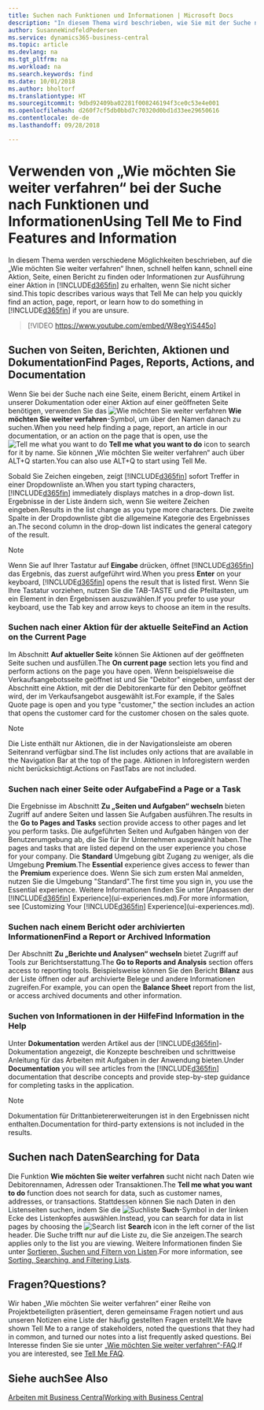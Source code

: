 ```yaml
---
title: Suchen nach Funktionen und Informationen | Microsoft Docs
description: "In diesem Thema wird beschrieben, wie Sie mit der Suche nach Aktionen, Seiten, Berichten, Dokumentation und Daten suchen können."
author: SusanneWindfeldPedersen
ms.service: dynamics365-business-central
ms.topic: article
ms.devlang: na
ms.tgt_pltfrm: na
ms.workload: na
ms.search.keywords: find
ms.date: 10/01/2018
ms.author: bholtorf
ms.translationtype: HT
ms.sourcegitcommit: 9dbd92409ba02281f008246194f3ce0c53e4e001
ms.openlocfilehash: d260f7cf5db0bbd7c70320d0bd1d33ee29650616
ms.contentlocale: de-de
ms.lasthandoff: 09/28/2018

---
```

# <a name="using-tell-me-to-find-features-and-information"></a><span data-ttu-id="34166-103">Verwenden von „Wie möchten Sie weiter verfahren“ bei der Suche nach Funktionen und Informationen</span><span class="sxs-lookup"><span data-stu-id="34166-103">Using Tell Me to Find Features and Information</span></span>  
<span data-ttu-id="34166-104">In diesem Thema werden verschiedene Möglichkeiten beschrieben, auf die „Wie möchten Sie weiter verfahren“ Ihnen, schnell helfen kann, schnell eine Aktion, Seite, einen Bericht zu finden oder Informationen zur Ausführung einer Aktion in [!INCLUDE[d365fin](includes/d365fin_md.md)] zu erhalten, wenn Sie nicht sicher sind.</span><span class="sxs-lookup"><span data-stu-id="34166-104">This topic describes various ways that Tell Me can help you quickly find an action, page, report, or learn how to do something in [!INCLUDE[d365fin](includes/d365fin_md.md)] if you are unsure.</span></span>  

> [!VIDEO https://www.youtube.com/embed/W8egYiS445o]

## <a name="find-pages-reports-actions-and-documentation"></a><span data-ttu-id="34166-105">Suchen von Seiten, Berichten, Aktionen und Dokumentation</span><span class="sxs-lookup"><span data-stu-id="34166-105">Find Pages, Reports, Actions, and Documentation</span></span> 
<span data-ttu-id="34166-106">Wenn Sie bei der Suche nach eine Seite, einem Bericht, einem Artikel in unserer Dokumentation oder einer Aktion auf einer geöffneten Seite benötigen, verwenden Sie das ![Wie möchten Sie weiter verfahren](media/ui-search/search.png "Nach Seite oder Bericht suchen") **Wie möchten Sie weiter verfahren**-Symbol, um über den Namen danach zu suchen.</span><span class="sxs-lookup"><span data-stu-id="34166-106">When you need help finding a page, report, an article in our documentation, or an action on the page that is open, use the ![Tell me what you want to do](media/ui-search/search.png "Search for Page or Report") **Tell me what you want to do** icon to search for it by name.</span></span> <span data-ttu-id="34166-107">Sie können „Wie möchten Sie weiter verfahren“ auch über ALT+Q starten.</span><span class="sxs-lookup"><span data-stu-id="34166-107">You can also use ALT+Q to start using Tell Me.</span></span>

<span data-ttu-id="34166-108">Sobald Sie Zeichen eingeben, zeigt [!INCLUDE[d365fin](includes/d365fin_md.md)] sofort Treffer in einer Dropdownliste an.</span><span class="sxs-lookup"><span data-stu-id="34166-108">When you start typing characters, [!INCLUDE[d365fin](includes/d365fin_md.md)] immediately displays matches in a drop-down list.</span></span> <span data-ttu-id="34166-109">Ergebnisse in der Liste ändern sich, wenn Sie weitere Zeichen eingeben.</span><span class="sxs-lookup"><span data-stu-id="34166-109">Results in the list change as you type more characters.</span></span> <span data-ttu-id="34166-110">Die zweite Spalte in der Dropdownliste gibt die allgemeine Kategorie des Ergebnisses an.</span><span class="sxs-lookup"><span data-stu-id="34166-110">The second column in the drop-down list indicates the general category of the result.</span></span>   

> [!NOTE]  
>   <span data-ttu-id="34166-111">Wenn Sie auf Ihrer Tastatur auf **Eingabe** drücken, öffnet [!INCLUDE[d365fin](includes/d365fin_md.md)] das Ergebnis, das zuerst aufgeführt wird.</span><span class="sxs-lookup"><span data-stu-id="34166-111">When you press **Enter** on your keyboard, [!INCLUDE[d365fin](includes/d365fin_md.md)] opens the result that is listed first.</span></span> <span data-ttu-id="34166-112">Wenn Sie Ihre Tastatur vorziehen, nutzen Sie die TAB-TASTE und die Pfeiltasten, um ein Element in den Ergebnissen auszuwählen.</span><span class="sxs-lookup"><span data-stu-id="34166-112">If you prefer to use your keyboard, use the Tab key and arrow keys to choose an item in the results.</span></span>

### <a name="find-an-action-on-the-current-page"></a><span data-ttu-id="34166-113">Suchen nach einer Aktion für der aktuelle Seite</span><span class="sxs-lookup"><span data-stu-id="34166-113">Find an Action on the Current Page</span></span>
<span data-ttu-id="34166-114">Im Abschnitt **Auf aktueller Seite** können Sie Aktionen auf der geöffneten Seite suchen und ausfüllen.</span><span class="sxs-lookup"><span data-stu-id="34166-114">The **On current page** section lets you find and perform actions on the page you have open.</span></span> <span data-ttu-id="34166-115">Wenn beispielsweise die Verkaufsangebotsseite geöffnet ist und Sie "Debitor" eingeben, umfasst der Abschnitt eine Aktion, mit der die Debitorenkarte für den Debitor geöffnet wird, der im Verkaufsangebot ausgewählt ist.</span><span class="sxs-lookup"><span data-stu-id="34166-115">For example, if the Sales Quote page is open and you type "customer," the section includes an action that opens the customer card for the customer chosen on the sales quote.</span></span> 

> [!NOTE]  
>   <span data-ttu-id="34166-116">Die Liste enthält nur Aktionen, die in der Navigationsleiste am oberen Seitenrand verfügbar sind.</span><span class="sxs-lookup"><span data-stu-id="34166-116">The list includes only actions that are available in the Navigation Bar at the top of the page.</span></span> <span data-ttu-id="34166-117">Aktionen in Inforegistern werden nicht berücksichtigt.</span><span class="sxs-lookup"><span data-stu-id="34166-117">Actions on FastTabs are not included.</span></span>  

### <a name="find-a-page-or-a-task"></a><span data-ttu-id="34166-118">Suchen nach einer Seite oder Aufgabe</span><span class="sxs-lookup"><span data-stu-id="34166-118">Find a Page or a Task</span></span>
<span data-ttu-id="34166-119">Die Ergebnisse im Abschnitt **Zu „Seiten und Aufgaben“ wechseln** bieten Zugriff auf andere Seiten und lassen Sie Aufgaben ausführen.</span><span class="sxs-lookup"><span data-stu-id="34166-119">The results in the **Go to Pages and Tasks** section provide access to other pages and let you perform tasks.</span></span> <span data-ttu-id="34166-120">Die aufgeführten Seiten und Aufgaben hängen von der Benutzerumgebung ab, die Sie für Ihr Unternehmen ausgewählt haben.</span><span class="sxs-lookup"><span data-stu-id="34166-120">The pages and tasks that are listed depend on the user experience you chose for your company.</span></span> <span data-ttu-id="34166-121">Die **Standard** Umgebung gibt Zugang zu weniger, als die Umgebung **Premium**.</span><span class="sxs-lookup"><span data-stu-id="34166-121">The **Essential** experience gives access to fewer than the **Premium** experience does.</span></span> <span data-ttu-id="34166-122">Wenn Sie sich zum ersten Mal anmelden, nutzen Sie die Umgebung "Standard".</span><span class="sxs-lookup"><span data-stu-id="34166-122">The first time you sign in, you use the Essential experience.</span></span> <span data-ttu-id="34166-123">Weitere Informationen finden Sie unter [Anpassen der [!INCLUDE[d365fin](includes/d365fin_md.md)] Experience](ui-experiences.md).</span><span class="sxs-lookup"><span data-stu-id="34166-123">For more information, see [Customizing Your [!INCLUDE[d365fin](includes/d365fin_md.md)] Experience](ui-experiences.md).</span></span>

### <a name="find-a-report-or-archived-information"></a><span data-ttu-id="34166-124">Suchen nach einem Bericht oder archivierten Informationen</span><span class="sxs-lookup"><span data-stu-id="34166-124">Find a Report or Archived Information</span></span>
<span data-ttu-id="34166-125">Der Abschnitt **Zu „Berichte und Analysen“ wechseln** bietet Zugriff auf Tools zur Berichtserstattung.</span><span class="sxs-lookup"><span data-stu-id="34166-125">The **Go to Reports and Analysis** section offers access to reporting tools.</span></span> <span data-ttu-id="34166-126">Beispielsweise können Sie den Bericht **Bilanz** aus der Liste öffnen oder auf archivierte Belege und andere Informationen zugreifen.</span><span class="sxs-lookup"><span data-stu-id="34166-126">For example, you can open the **Balance Sheet** report from the list, or access archived documents and other information.</span></span>  

### <a name="find-information-in-the-help"></a><span data-ttu-id="34166-127">Suchen von Informationen in der Hilfe</span><span class="sxs-lookup"><span data-stu-id="34166-127">Find Information in the Help</span></span>
<span data-ttu-id="34166-128">Unter **Dokumentation** werden Artikel aus der [!INCLUDE[d365fin](includes/d365fin_md.md)]-Dokumentation angezeigt, die Konzepte beschreiben und schrittweise Anleitung für das Arbeiten mit Aufgaben in der Anwendung bieten.</span><span class="sxs-lookup"><span data-stu-id="34166-128">Under **Documentation** you will see articles from the [!INCLUDE[d365fin](includes/d365fin_md.md)] documentation that describe concepts and provide step-by-step guidance for completing tasks in the application.</span></span>    

> [!NOTE]  
>   <span data-ttu-id="34166-129">Dokumentation für Drittanbietererweiterungen ist in den Ergebnissen nicht enthalten.</span><span class="sxs-lookup"><span data-stu-id="34166-129">Documentation for third-party extensions is not included in the results.</span></span> 

## <a name="searching-for-data"></a><span data-ttu-id="34166-130">Suchen nach Daten</span><span class="sxs-lookup"><span data-stu-id="34166-130">Searching for Data</span></span>
<span data-ttu-id="34166-131">Die Funktion **Wie möchten Sie weiter verfahren** sucht nicht nach Daten wie Debitorennamen, Adressen oder Transaktionen.</span><span class="sxs-lookup"><span data-stu-id="34166-131">The **Tell me what you want to do** function does not search for data, such as customer names, addresses, or transactions.</span></span> <span data-ttu-id="34166-132">Stattdessen können Sie nach Daten in den Listenseiten suchen, indem Sie die ![Suchliste](media/ui-search/search-list.png "Suchlistensymbol") **Such**-Symbol in der linken Ecke des Listenkopfes auswählen.</span><span class="sxs-lookup"><span data-stu-id="34166-132">Instead, you can search for data in list pages by choosing the ![Search list](media/ui-search/search-list.png "Search list icon") **Search** icon in the left corner of the list header.</span></span> <span data-ttu-id="34166-133">Die Suche trifft nur auf die Liste zu, die Sie anzeigen.</span><span class="sxs-lookup"><span data-stu-id="34166-133">The search applies only to the list you are viewing.</span></span> <span data-ttu-id="34166-134">Weitere Informationen finden Sie unter [Sortieren, Suchen und Filtern von Listen](ui-enter-criteria-filters.md).</span><span class="sxs-lookup"><span data-stu-id="34166-134">For more information, see [Sorting, Searching, and Filtering Lists](ui-enter-criteria-filters.md).</span></span>

## <a name="questions"></a><span data-ttu-id="34166-135">Fragen?</span><span class="sxs-lookup"><span data-stu-id="34166-135">Questions?</span></span>
<span data-ttu-id="34166-136">Wir haben „Wie möchten Sie weiter verfahren“ einer Reihe von Projektbeteiligten präsentiert, deren gemeinsame Fragen notiert und aus unseren Notizen eine Liste der häufig gestellten Fragen erstellt.</span><span class="sxs-lookup"><span data-stu-id="34166-136">We have shown Tell Me to a range of stakeholders, noted the questions that they had in common, and turned our notes into a list frequently asked questions.</span></span> <span data-ttu-id="34166-137">Bei Interesse finden Sie sie unter [„Wie möchten Sie weiter verfahren“-FAQ](ui-search-faq.md).</span><span class="sxs-lookup"><span data-stu-id="34166-137">If you are interested, see [Tell Me FAQ](ui-search-faq.md).</span></span>

## <a name="see-also"></a><span data-ttu-id="34166-138">Siehe auch</span><span class="sxs-lookup"><span data-stu-id="34166-138">See Also</span></span>
[<span data-ttu-id="34166-139">Arbeiten mit Business Central</span><span class="sxs-lookup"><span data-stu-id="34166-139">Working with Business Central</span></span>](ui-work-product.md)
